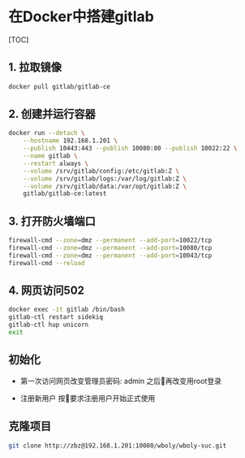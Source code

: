 # 在Docker中搭建gitlab

[TOC]

## 1. 拉取镜像

```sh
docker pull gitlab/gitlab-ce
```

## 2. 创建并运行容器

```sh
docker run --detach \
    --hostname 192.168.1.201 \
    --publish 10443:443 --publish 10080:80 --publish 10022:22 \
    --name gitlab \
    --restart always \
    --volume /srv/gitlab/config:/etc/gitlab:Z \
    --volume /srv/gitlab/logs:/var/log/gitlab:Z \
    --volume /srv/gitlab/data:/var/opt/gitlab:Z \
    gitlab/gitlab-ce:latest
```

## 3. 打开防火墙端口

```sh
firewall-cmd --zone=dmz --permanent --add-port=10022/tcp
firewall-cmd --zone=dmz --permanent --add-port=10080/tcp
firewall-cmd --zone=dmz --permanent --add-port=10043/tcp
firewall-cmd --reload
```

## 4. 网页访问502

```sh
docker exec -it gitlab /bin/bash
gitlab-ctl restart sidekiq
gitlab-ctl hup unicorn
exit
```

## 初始化

- 第一次访问网页改变管理员密码:
 admin
 之后再改变用root登录

- 注册新用户
 按要求注册用户开始正式使用

## 克隆项目

```sh
git clone http://zbz@192.168.1.201:10080/wboly/wboly-suc.git
```